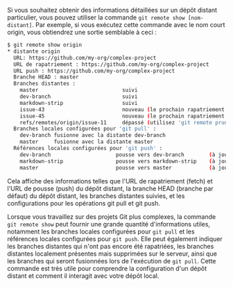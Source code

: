 Si vous souhaitez obtenir des informations détaillées sur un dépôt distant particulier, vous pouvez utiliser la commande ```git remote show [nom-distant]```. Par exemple, si vous exécutez cette commande avec le nom court origin, vous obtiendrez une sortie semblable à ceci :

```bash
$ git remote show origin
* distante origin
  URL: https://github.com/my-org/complex-project
  URL de rapatriement : https://github.com/my-org/complex-project
  URL push : https://github.com/my-org/complex-project
  Branche HEAD : master
  Branches distantes :
    master                           suivi
    dev-branch                       suivi
    markdown-strip                   suivi
    issue-43                         nouveau (le prochain rapatriement (fetch) stockera dans remotes/origin)
    issue-45                         nouveau (le prochain rapatriement (fetch) stockera dans remotes/origin)
    refs/remotes/origin/issue-11     dépassé (utilisez 'git remote prune' pour supprimer)
  Branches locales configurées pour 'git pull' :
    dev-branch fusionne avec la distante dev-branch
    master     fusionne avec la distante master
  Références locales configurées pour 'git push' :
    dev-branch                     pousse vers dev-branch        (à jour)
    markdown-strip                 pousse vers markdown-strip    (à jour)
    master                         pousse vers master            (à jour)
```

Cela affiche des informations telles que l'URL de rapatriement (fetch) et l'URL de pousse (push) du dépôt distant, la branche HEAD (branche par défaut) du dépôt distant, les branches distantes suivies, et les configurations pour les opérations git pull et git push.

Lorsque vous travaillez sur des projets Git plus complexes, la commande ```git remote show``` peut fournir une grande quantité d'informations utiles, notamment les branches locales configurées pour ```git pull``` et les références locales configurées pour ```git push```. Elle peut également indiquer les branches distantes qui n'ont pas encore été rapatriées, les branches distantes localement présentes mais supprimées sur le serveur, ainsi que les branches qui seront fusionnées lors de l'exécution de ```git pull```. Cette commande est très utile pour comprendre la configuration d'un dépôt distant et comment il interagit avec votre dépôt local.

